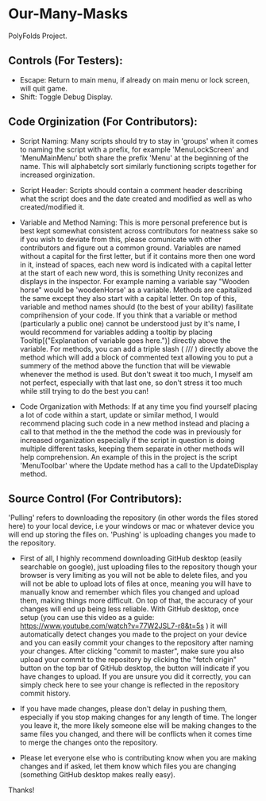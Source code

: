 # Our-Many-Masks
PolyFolds Project.

## Controls (For Testers):

 - Escape: Return to main menu, if already on main menu or lock screen, will quit game.
 - Shift: Toggle Debug Display.


## Code Orginization (For Contributors):

 - Script Naming:
 Many scripts should try to stay in 'groups' when it comes to naming the script with a prefix, for example 'MenuLockScreen' and 'MenuMainMenu' both share the prefix 'Menu' at the beginning of the name. This will alphabetcly sort similarly functioning scripts together for increased orginization.

 - Script Header:
Scripts should contain a comment header describing what the script does and the date created and modified as well as who created/modified it.

 - Variable and Method Naming:
 This is more personal preference but is best kept somewhat consistent across contributors for neatness sake so if you wish to deviate from this, please comunicate with other contributors and figure out a common ground. Variables are named without a capital for the first letter, but if it contains more then one word in it, instead of spaces, each new word is indicated with a capital letter at the start of each new word, this is something Unity reconizes and displays in the inspector. For example naming a variable say "Wooden horse" would be 'woodenHorse' as a variable.
 Methods are capitalized the same except they also start with a capital letter.
 On top of this, variable and method names should (to the best of your ability) fasilitate comprihension of your code. If you think that a variable or method (particularly a public one) cannot be understood just by it's name, I would recommend for variables adding a tooltip by placing Tooltip[("Explanation of variable goes here.")] directly above the variable. For methods, you can add a triple slash ( /// ) directly above the method which will add a block of commented text allowing you to put a summery of the method above the function that will be viewable whenever the method is used.
 But don't sweat it too much, I myself am not perfect, especially with that last one, so don't stress it too much while still trying to do the best you can!
 
 - Code Organization with Methods:
 If at any time you find yourself placing a lot of code within a start, update or similar method, I would recommend placing such code in a new method instead and placing a call to that method in the the method the code was in previously for increased organization especially if the script in question is doing multiple different tasks, keeping them separate in other methods will help comprehension. An example of this in the project is the script 'MenuToolbar' where the Update method has a call to the UpdateDisplay method.

## Source Control (For Contributors):

'Pulling' refers to downloading the repository (in other words the files stored here) to your local device, i.e your windows or mac or whatever device you will end up storing the files on.
'Pushing' is uploading changes you made to the repository.

 - First of all, I highly recommend downloading GitHub desktop (easily searchable on google), just uploading files to the repository though your browser is very limiting as you will not be able to delete files, and you will not be able to upload lots of files at once, meaning you will have to manually know and remember which files you changed and upload them, making things more difficult. On top of that, the accuracy of your changes will end up being less reliable. With GitHub desktop, once setup (you can use this video as a guide: https://www.youtube.com/watch?v=77W2JSL7-r8&t=5s ) it will automatically detect changes you made to the project on your device and you can easily commit your changes to the repository after naming your changes. After clicking "commit to master", make sure you also upload your commit to the repository by clicking the "fetch origin" button on the top bar of GitHub desktop, the button will indicate if you have changes to upload. If you are unsure you did it correctly, you can simply check here to see your change is reflected in the repository commit history.
 
 - If you have made changes, please don't delay in pushing them, especially if you stop making changes for any length of time. The longer you leave it, the more likely someone else will be making changes to the same files you changed, and there will be conflicts when it comes time to merge the changes onto the repository.
 
 - Please let everyone else who is contributing know when you are making changes and if asked, let them know which files you are changing (something GitHub desktop makes really easy).
 
Thanks!
